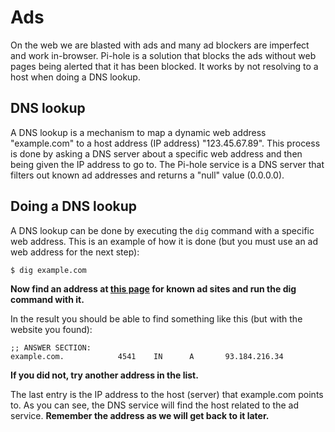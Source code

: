 # Ads

On the web we are blasted with ads and many ad blockers are imperfect and work in-browser. Pi-hole is a solution that blocks the ads without web pages being alerted that it has been blocked. It works by not resolving to a host when doing a DNS lookup.

## DNS lookup

A DNS lookup is a mechanism to map a dynamic web address "example.com" to a host address (IP address) "123.45.67.89". This process is done by asking a DNS server about a specific web address and then being given the IP address to go to. The Pi-hole service is a DNS server that filters out known ad addresses and returns a "null" value (0.0.0.0).

## Doing a DNS lookup

A DNS lookup can be done by executing the `dig` command with a specific web address. This is an example of how it is done (but you must use an ad web address for the next step):

```
$ dig example.com
```

**Now find an address at [this page](https://v.firebog.net/hosts/static/w3kbl.txt) for known ad sites and run the dig command with it.**

In the result you should be able to find something like this (but with the website you found):

```
;; ANSWER SECTION:
example.com.            4541    IN      A       93.184.216.34
```

**If you did not, try another address in the list.**

The last entry is the IP address to the host (server) that example.com points to. As you can see, the DNS service will find the host related to the ad service. **Remember the address as we will get back to it later.**
